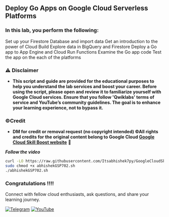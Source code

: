 ## Deploy Go Apps on Google Cloud Serverless Platforms



### In this lab, you perform the following:

Set up your Firestore Database and import data
Get an introduction to the power of Cloud Build
Explore data in BigQuery and Firestore
Deploy a Go app to App Engine and Cloud Run Functions
Examine the Go app code
Test the app on the each of the platforms

### ⚠️ Disclaimer
- **This script and guide are provided for  the educational purposes to help you understand the lab services and boost your career. Before using the script, please open and review it to familiarize yourself with Google Cloud services. Ensure that you follow 'Qwiklabs' terms of service and YouTube’s community guidelines. The goal is to enhance your learning experience, not to bypass it.**

### ©Credit
- **DM for credit or removal request (no copyright intended) ©All rights and credits for the original content belong to Google Cloud [Google Cloud Skill Boost website](https://www.cloudskillsboost.google/)** 🙏


***Follow the video*** 


```bash
curl -LO https://raw.githubusercontent.com/Itsabhishek7py/GoogleCloudSkillsboost/refs/heads/main/Deploy%20Go%20Apps%20on%20Google%20Cloud%20Serverless%20Platforms/abhishekGSP702.sh
sudo chmod +x abhishekGSP702.sh
./abhishekGSP702.sh
```




### Congratulations !!!!

Connect with fellow cloud enthusiasts, ask questions, and share your learning journey.  

[![Telegram](https://img.shields.io/badge/Telegram_Group-2CA5E0?style=for-the-badge&logo=telegram&logoColor=white)](https://t.me/+gBcgRTlZLyM4OGI1)
[![YouTube](https://img.shields.io/badge/Subscribe-FF0000?style=for-the-badge&logo=youtube&logoColor=white)](https://www.youtube.com/@drabhishek.5460?sub_confirmation=1)  
